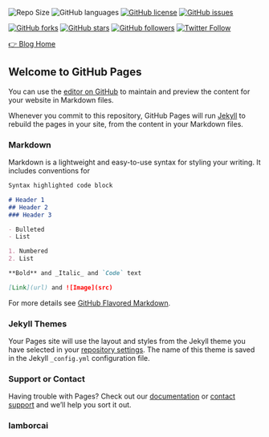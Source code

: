 ![Repo Size](https://img.shields.io/github/repo-size/lanbery/lanbery.github.io.svg?colorB=red&logo=git&logoColor=blue&style=flat-square)
![GitHub languages](https://img.shields.io/github/languages/count/lanbery/lanbery.github.io.svg?logoColor=%23D64411&style=flat-square&logo=github)
[![GitHub license](https://img.shields.io/github/license/lanbery/lanbery.github.io.svg?style=flat-square&logo=github)](https://github.com/lanbery/lanbery.github.io/blob/master/LICENSE)
[![GitHub issues](https://img.shields.io/github/issues/lanbery/lanbery.github.io.svg?style=flat-square&logo=github)](https://github.com/lanbery/lanbery.github.io/issues)

[![GitHub forks](https://img.shields.io/github/forks/lanbery/lanbery.github.io.svg?style=social)](https://github.com/lanbery/lanbery.github.io/network)
[![GitHub stars](https://img.shields.io/github/stars/lanbery/lanbery.github.io.svg?style=social)](https://github.com/lanbery/lanbery.github.io/stargazers)
[![GitHub followers](https://img.shields.io/github/followers/espadrine.svg?style=social&label=Follow)](https://github.com/NBSChain?tab=following)
[![Twitter Follow](https://img.shields.io/twitter/follow/lamborCai.svg?style=social)](https://twitter.com/lamborCai)

[👉 Blog Home](https://lanbery.github.io)

## Welcome to GitHub Pages

You can use the [editor on GitHub](https://github.com/lanbery/lanbery.github.io/edit/master/README.md) to maintain and preview the content for your website in Markdown files.

Whenever you commit to this repository, GitHub Pages will run [Jekyll](https://jekyllrb.com/) to rebuild the pages in your site, from the content in your Markdown files.

### Markdown

Markdown is a lightweight and easy-to-use syntax for styling your writing. It includes conventions for

```markdown
Syntax highlighted code block

# Header 1
## Header 2
### Header 3

- Bulleted
- List

1. Numbered
2. List

**Bold** and _Italic_ and `Code` text

[Link](url) and ![Image](src)
```

For more details see [GitHub Flavored Markdown](https://guides.github.com/features/mastering-markdown/).

### Jekyll Themes

Your Pages site will use the layout and styles from the Jekyll theme you have selected in your [repository settings](https://github.com/lanbery/lanbery.github.io/settings). The name of this theme is saved in the Jekyll `_config.yml` configuration file.

### Support or Contact

Having trouble with Pages? Check out our [documentation](https://help.github.com/categories/github-pages-basics/) or [contact support](https://github.com/contact) and we’ll help you sort it out.


### lamborcai

